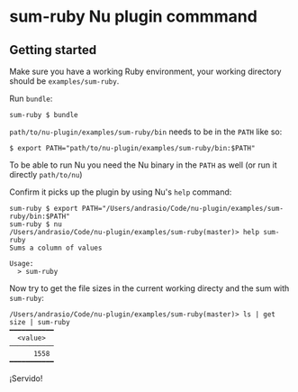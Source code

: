 # sum-ruby Nu plugin commmand

## Getting started

Make sure you have a working Ruby environment, your working directory should be `examples/sum-ruby`.

Run `bundle`:

```shell
sum-ruby $ bundle
```

`path/to/nu-plugin/examples/sum-ruby/bin` needs to be in the `PATH` like so:

```shell
$ export PATH="path/to/nu-plugin/examples/sum-ruby/bin:$PATH"
```

To be able to run Nu you need the Nu binary in the `PATH` as well (or run it directly `path/to/nu`)

Confirm it picks up the plugin by using Nu's `help` command:

```shell
sum-ruby $ export PATH="/Users/andrasio/Code/nu-plugin/examples/sum-ruby/bin:$PATH"
sum-ruby $ nu
/Users/andrasio/Code/nu-plugin/examples/sum-ruby(master)> help sum-ruby
Sums a column of values

Usage:
  > sum-ruby
```

Now try to get the file sizes in the current working directy and the sum with `sum-ruby`:

```shell
/Users/andrasio/Code/nu-plugin/examples/sum-ruby(master)> ls | get size | sum-ruby
━━━━━━━━━━━
  <value>
───────────
      1558
━━━━━━━━━━━
```

¡Servido!